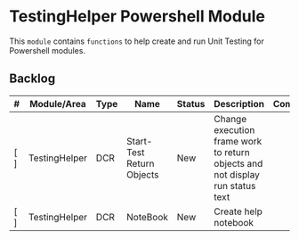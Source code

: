 # TestingHelper Powershell Module

This `module` contains `functions` to help create and run Unit Testing for Powershell modules.

## Backlog

| #   | Module/Area   | Type | Name                      | Status | Description                                                                   | Comments |
| --- | ------------- | ---- | ------------------------- | ------ | ----------------------------------------------------------------------------- | -------- |
| [ ] | TestingHelper | DCR  | Start-Test Return Objects | New    | Change execution frame work to return objects and not display run status text |          |
| [ ] | TestingHelper | DCR  | NoteBook                  | New    | Create help notebook                                                          |          |